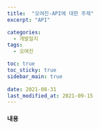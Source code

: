 ```yaml
---
title:  "오여진-API에 대한 주제"
excerpt: "API"

categories:
  - 개발일지
tags:
  - 오여진

toc: true
toc_sticky: true
sidebar_main: true
 
date: 2021-08-31
last_modified_at: 2021-09-15
---
```


#### 내용
